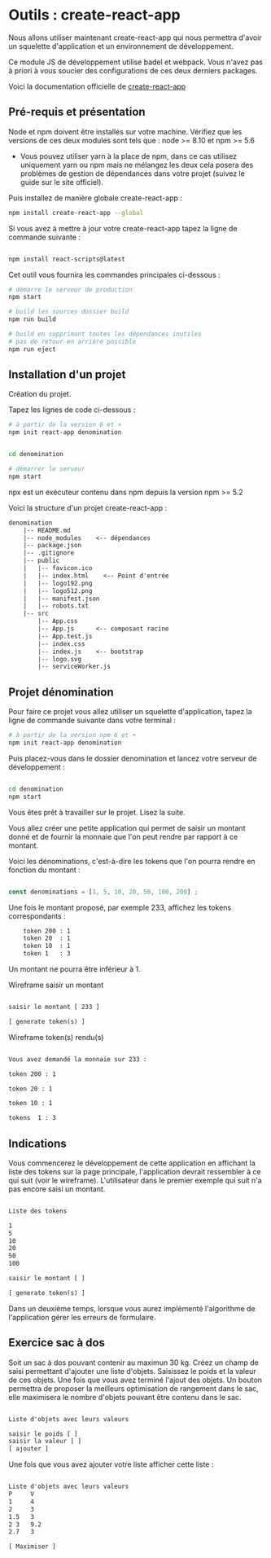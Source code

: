 # Outils : create-react-app

Nous allons utiliser maintenant create-react-app qui nous permettra d'avoir un squelette d'application et un environnement de développement.

Ce module JS de développement utilise badel et webpack. Vous n'avez pas à priori à vous soucier des configurations de ces deux derniers packages.

Voici la documentation officielle de [create-react-app](https://create-react-app.dev/)

## Pré-requis et présentation

Node et npm doivent être installés sur votre machine. Vérifiez que les versions de ces deux modules sont tels que : node >= 8.10 et npm >= 5.6

- Vous pouvez utiliser yarn à la place de npm, dans ce cas utilisez uniquement yarn ou npm mais ne mélangez les deux cela posera des problèmes de gestion de dépendances dans votre projet (suivez le guide sur le site officiel).

Puis installez de manière globale create-react-app :

```bash
npm install create-react-app --global
```

Si vous avez à mettre à jour votre create-react-app tapez la ligne de commande suivante :

```bash

npm install react-scripts@latest

```

Cet outil vous fournira les commandes principales ci-dessous :

```bash
# démarre le serveur de production
npm start

# build les sources dossier build
npm run build

# build en supprimant toutes les dépendances inutiles
# pas de retour en arrière possible
npm run eject

```

## Installation d'un projet

Création du projet.

Tapez les lignes de code ci-dessous :

```bash
# à partir de la version 6 et +
npm init react-app denomination


cd denomination

# démarrer le serveur
npm start

```

npx est un exécuteur contenu dans npm depuis la version npm >= 5.2

Voici la structure d'un projet create-react-app :

```txt
denomination
    |-- README.md
    |-- node_modules    <-- dépendances
    |-- package.json
    |-- .gitignore
    |-- public
    |   |-- favicon.ico
    |   |-- index.html    <-- Point d'entrée
    |   |-- logo192.png
    |   |-- logo512.png
    |   |-- manifest.json
    |   |-- robots.txt
    |-- src
        |-- App.css
        |-- App.js      <-- composant racine
        |-- App.test.js
        |-- index.css
        |-- index.js    <-- bootstrap
        |-- logo.svg
        |-- serviceWorker.js
```

## Projet dénomination

Pour faire ce projet vous allez utiliser un squelette d'application, tapez la ligne de commande suivante dans votre terminal :

```bash
# à partir de la version npm 6 et +
npm init react-app denomination

```

Puis placez-vous dans le dossier denomination et lancez votre serveur de développement :

```bash

cd denomination
npm start

```

Vous êtes prêt à travailler sur le projet. Lisez la suite.

Vous allez créer une petite application qui permet de saisir un montant donné et de fournir la monnaie que l'on peut rendre par rapport à ce montant.

Voici les dénominations, c'est-à-dire les tokens que l'on pourra rendre en fonction du montant :

```js

const denominations = [1, 5, 10, 20, 50, 100, 200] ;

```

Une fois le montant proposé, par exemple 233, affichez les tokens correspondants :

```txt
    token 200 : 1
    token 20  : 1
    token 10  : 1
    token 1   : 3
```

Un montant ne pourra être inférieur à 1.

Wireframe saisir un montant

```txt

saisir le montant [ 233 ]

[ generate token(s) ]

```

Wireframe token(s) rendu(s)

```txt

Vous avez demandé la monnaie sur 233 :

token 200 : 1

token 20 : 1

token 10 : 1

tokens  1 : 3

```

## Indications

Vous commencerez le développement de cette application en affichant la liste des tokens sur la page principale, l'application devrait ressembler à ce qui suit (voir le wireframe). L'utilisateur dans le premier exemple qui suit n'a pas encore saisi un montant.

```txt

Liste des tokens

1
5
10
20
50
100

saisir le montant [ ]

[ generate token(s) ]

```

Dans un deuxième temps, lorsque vous aurez implémenté l'algorithme de l'application gérer les erreurs de formulaire.


## Exercice sac à dos

Soit un sac à dos pouvant contenir au maximun 30 kg. Créez un champ de saisi permettant d'ajouter une liste d'objets. Saisissez le poids et la valeur de ces objets. Une fois que vous avez terminé l'ajout des objets. Un bouton permettra de proposer la meilleurs optimisation de rangement dans le sac, elle maximisera le nombre d'objets pouvant être contenu dans le sac.

```txt

Liste d'objets avec leurs valeurs

saisir le poids [ ]
saisir la valeur [ ]
[ ajouter ]

```

Une fois que vous avez ajouter votre liste afficher cette liste :

```txt

Liste d'objets avec leurs valeurs
P     V
1     4
2     3
1.5   3
2 3   9.2
2.7   3

[ Maximiser ]

```



